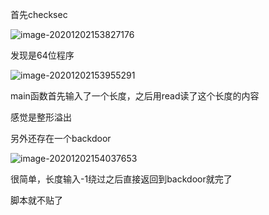 首先checksec

![image-20201202153827176](https://static.hack1s.fun/images/2021/02/06/image-20201202153827176.png)

发现是64位程序

![image-20201202153955291](https://static.hack1s.fun/images/2021/02/06/image-20201202153955291.png)

main函数首先输入了一个长度，之后用read读了这个长度的内容

感觉是整形溢出

另外还存在一个backdoor

![image-20201202154037653](https://static.hack1s.fun/images/2021/02/06/image-20201202154037653.png)

很简单，长度输入-1绕过之后直接返回到backdoor就完了

脚本就不贴了